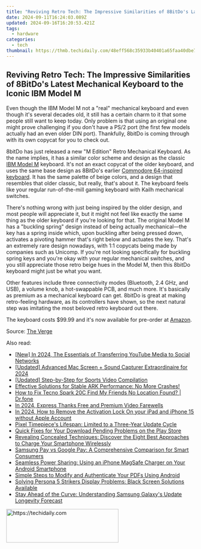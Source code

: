 ```yaml
---
title: "Reviving Retro Tech: The Impressive Similarities of 8BitDo's Latest Mechanical Keyboard to the Iconic IBM Model M"
date: 2024-09-11T16:24:03.089Z
updated: 2024-09-16T16:20:53.421Z
tags:
  - hardware
categories:
  - tech
thumbnail: https://thmb.techidaily.com/48eff568c35933b40401a65faa40dbe7bb6a58eb499e343dac1cbda32fedf601.jpg
---
```


## Reviving Retro Tech: The Impressive Similarities of 8BitDo's Latest Mechanical Keyboard to the Iconic IBM Model M

Even though the IBM Model M not a "real" mechanical keyboard and even though it's several decades old, it still has a certain charm to it that some people still want to keep today. Only problem is that using an original one might prove challenging if you don't have a PS/2 port (the first few models actually had an even older DIN port). Thankfully, 8bitDo is coming through with its own copycat for you to check out.

 8bitDo has just released a new "M Edition" Retro Mechanical Keyboard. As the name implies, it has a similar color scheme and design as the classic [IBM Model M](https://tech-savvy.techidaily.com/essential-pitfalls-crafting-perfect-text-with-chatgpt/) keyboard. It's not an exact copycat of the older keyboard, and uses the same base design as 8BitDo's earlier [Commodore 64-inspired keyboard](https://some-techniques.techidaily.com/2024-approved-foremost-suggestions-premium-iphone-tone-makers/). It has the same palette of beige colors, and a design that resembles that older classic, but really, that's about it. The keyboard feels like your regular run-of-the-mill gaming keyboard with Kailh mechanical switches.

 There's nothing wrong with just being inspired by the older design, and most people will appreciate it, but it might not feel like exactly the same thing as the older keyboard if you're looking for that. The original Model M has a "buckling spring" design instead of being actually mechanical—the key has a spring inside which, upon buckling after being pressed down, activates a pivoting hammer that's right below and actuates the key. That's an extremely rare design nowadays, with 1:1 copycats being made by companies such as Unicomp. If you're not looking specifically for buckling spring keys and you're okay with your regular mechanical switches, and you still appreciate those retro beige hues in the Model M, then this 8bitDo keyboard might just be what you want.

 Other features include three connectivity modes (Bluetooth, 2.4 GHz, and USB), a volume knob, a hot-swappable PCB, and much more. It's basically as premium as a mechanical keyboard can get. 8bitDo is great at making retro-feeling hardware, as its controllers have shown, so the next natural step was imitating the most beloved retro keyboard out there.

 The keyboard costs $99.99 and it's now available for pre-order at [Amazon](https://www.amazon.com/dp/B0D4QB5HMZ?tag=hotoge-20&ascsubtag=UUhtgUeUpU2003398&asc%5Frefurl=https%3A%2F%2Fwww.howtogeek.com%2F8bitdo-latest-keyboard-ibm-model-m-lookalike%2F&asc%5Fcampaign=Short-Term).

 Source: [The Verge](https://www.theverge.com/2024/5/29/24166972/8bitdo-retro-mechanical-keyboard-m-edition-ibm-announcement-price)

<ins class="adsbygoogle"
     style="display:block"
     data-ad-format="autorelaxed"
     data-ad-client="ca-pub-7571918770474297"
     data-ad-slot="1223367746"></ins>

<ins class="adsbygoogle"
     style="display:block"
     data-ad-client="ca-pub-7571918770474297"
     data-ad-slot="8358498916"
     data-ad-format="auto"
     data-full-width-responsive="true"></ins>

<span class="atpl-alsoreadstyle">Also read:</span>
<div><ul>
<li><a href="https://facebook-video-recording.techidaily.com/new-in-2024-the-essentials-of-transferring-youtube-media-to-social-networks/"><u>[New] In 2024, The Essentials of Transferring YouTube Media to Social Networks</u></a></li>
<li><a href="https://video-screen-grab.techidaily.com/updated-advanced-mac-screen-plus-sound-capturer-extraordinaire-for-2024/"><u>[Updated] Advanced Mac Screen + Sound Capturer Extraordinaire for 2024</u></a></li>
<li><a href="https://youtube-lab.techidaily.com/ed-step-by-step-for-sports-video-compilation/"><u>[Updated] Step-by-Step for Sports Video Compilation</u></a></li>
<li><a href="https://win-solutions.techidaily.com/effective-solutions-for-stable-ark-performance-no-more-crashes/"><u>Effective Solutions for Stable ARK Performance: No More Crashes!</u></a></li>
<li><a href="https://fake-location.techidaily.com/how-to-fix-tecno-spark-20c-find-my-friends-no-location-found-drfone-by-drfone-virtual-android/"><u>How to Fix Tecno Spark 20C Find My Friends No Location Found? | Dr.fone</u></a></li>
<li><a href="https://some-techniques.techidaily.com/in-2024-express-thanks-free-and-premium-video-farewells/"><u>In 2024, Express Thanks Free and Premium Video Farewells</u></a></li>
<li><a href="https://activate-lock.techidaily.com/in-2024-how-to-remove-the-activation-lock-on-your-ipad-and-iphone-15-without-apple-account-by-drfone-ios/"><u>In 2024, How to Remove the Activation Lock On your iPad and iPhone 15 without Apple Account</u></a></li>
<li><a href="https://hardware-reviews.techidaily.com/pixel-timepieces-lifespan-limited-to-a-three-year-update-cycle/"><u>Pixel Timepiece's Lifespan: Limited to a Three-Year Update Cycle</u></a></li>
<li><a href="https://hardware-reviews.techidaily.com/quick-fixes-for-your-download-pending-problems-on-the-play-store/"><u>Quick Fixes for Your Download Pending Problems on the Play Store</u></a></li>
<li><a href="https://hardware-reviews.techidaily.com/revealing-concealed-techniques-discover-the-eight-best-approaches-to-charge-your-smartphone-wirelessly/"><u>Revealing Concealed Techniques: Discover the Eight Best Approaches to Charge Your Smartphone Wirelessly</u></a></li>
<li><a href="https://hardware-reviews.techidaily.com/samsung-pay-vs-google-pay-a-comprehensive-comparison-for-smart-consumers/"><u>Samsung Pay vs Google Pay: A Comprehensive Comparison for Smart Consumers</u></a></li>
<li><a href="https://hardware-reviews.techidaily.com/seamless-power-sharing-using-an-iphone-magsafe-charger-on-your-android-smartphone/"><u>Seamless Power Sharing: Using an iPhone MagSafe Charger on Your Android Smartphone</u></a></li>
<li><a href="https://hardware-reviews.techidaily.com/simple-steps-to-modify-and-authenticate-your-pdfs-using-android/"><u>Simple Steps to Modify and Authenticate Your PDFs Using Android</u></a></li>
<li><a href="https://win-able.techidaily.com/solving-persona-5-strikers-display-problems-black-screen-solutions-available/"><u>Solving Persona 5 Strikers Display Problems: Black Screen Solutions Available</u></a></li>
<li><a href="https://hardware-reviews.techidaily.com/stay-ahead-of-the-curve-understanding-samsung-galaxys-update-longevity-forecast/"><u>Stay Ahead of the Curve: Understanding Samsung Galaxy's Update Longevity Forecast</u></a></li>
</ul></div>

<!-- affiliate ads begin -->
<a href="https://25home.pxf.io/c/5597632/2123476/16836" target="_top" id="2123476">
  <img src="//a.impactradius-go.com/display-ad/16836-2123476" border="0" alt="https://techidaily.com" width="300" height="90"/>
</a>
<img height="0" width="0" src="https://25home.pxf.io/i/5597632/2123476/16836" style="position:absolute;visibility:hidden;" border="0" />
<!-- affiliate ads end -->

